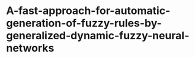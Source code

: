 # A-fast-approach-for-automatic-generation-of-fuzzy-rules-by-generalized-dynamic-fuzzy-neural-networks